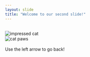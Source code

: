 ```yaml
---
layout: slide
title: "Welcome to our second slide!"
---
```

<br>![impressed cat](https://media1.tenor.com/images/9c2b1728c363e5f10fbdfca69a517f2b/tenor.gif)
<br>![cat paws](https://media.giphy.com/media/vFKqnCdLPNOKc/giphy.gif)
<br>
<br>Use the left arrow to go back!
